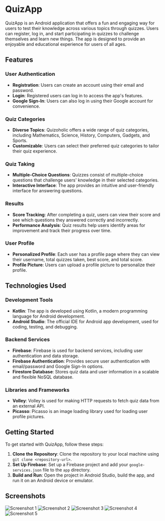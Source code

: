 # QuizApp

QuizApp is an Android application that offers a fun and engaging way for users to test their knowledge across various topics through quizzes. Users can register, log in, and start participating in quizzes to challenge themselves and learn new things. The app is designed to provide an enjoyable and educational experience for users of all ages.

## Features

### User Authentication
- **Registration**: Users can create an account using their email and password.
- **Login**: Registered users can log in to access the app's features.
- **Google Sign-In**: Users can also log in using their Google account for convenience.

### Quiz Categories
- **Diverse Topics**: Quizoholic offers a wide range of quiz categories, including Mathematics, Science, History, Computers, Gadgets, and Sports.
- **Customizable**: Users can select their preferred quiz categories to tailor their quiz experience.

### Quiz Taking
- **Multiple-Choice Questions**: Quizzes consist of multiple-choice questions that challenge users' knowledge in their selected categories.
- **Interactive Interface**: The app provides an intuitive and user-friendly interface for answering questions.

### Results
- **Score Tracking**: After completing a quiz, users can view their score and see which questions they answered correctly and incorrectly.
- **Performance Analysis**: Quiz results help users identify areas for improvement and track their progress over time.

### User Profile
- **Personalized Profile**: Each user has a profile page where they can view their username, total quizzes taken, best score, and total score.
- **Profile Picture**: Users can upload a profile picture to personalize their profile.

## Technologies Used

### Development Tools
- **Kotlin**: The app is developed using Kotlin, a modern programming language for Android development.
- **Android Studio**: The official IDE for Android app development, used for coding, testing, and debugging.

### Backend Services
- **Firebase**: Firebase is used for backend services, including user authentication and data storage.
- **Firebase Authentication**: Provides secure user authentication with email/password and Google Sign-In options.
- **Firestore Database**: Stores quiz data and user information in a scalable and flexible NoSQL database.

### Libraries and Frameworks
- **Volley**: Volley is used for making HTTP requests to fetch quiz data from an external API.
- **Picasso**: Picasso is an image loading library used for loading user profile pictures.

## Getting Started

To get started with QuizApp, follow these steps:

1. **Clone the Repository**: Clone the repository to your local machine using `git clone <repository-url>`.
2. **Set Up Firebase**: Set up a Firebase project and add your `google-services.json` file to the `app` directory.
3. **Build and Run**: Open the project in Android Studio, build the app, and run it on an Android device or emulator.

## Screenshots

![Screenshot 1](SS1.png)
![Screenshot 2](SS2.png)
![Screenshot 3](SS3.png)
![Screenshot 4](SS4.png)
![Screenshot 5](SS5.png)
